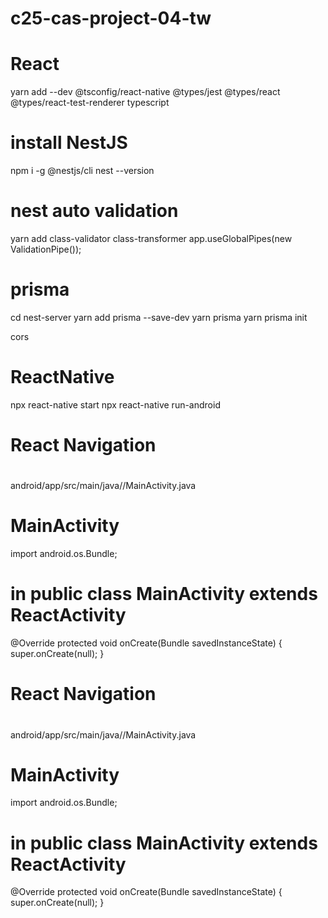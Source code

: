# c25-cas-project-04-tw
# React 
yarn add --dev @tsconfig/react-native @types/jest @types/react @types/react-test-renderer typescript


# install NestJS 
npm i -g @nestjs/cli
nest --version



# nest auto validation
 yarn add class-validator class-transformer
app.useGlobalPipes(new ValidationPipe());


# prisma 
cd nest-server
yarn add prisma --save-dev
yarn prisma
yarn prisma init



cors
# ReactNative
npx react-native start
npx react-native run-android

# React Navigation 
#
android/app/src/main/java/<your package name>/MainActivity.java

# MainActivity
import android.os.Bundle;
 # in public class MainActivity extends ReactActivity 
  @Override
  protected void onCreate(Bundle savedInstanceState) {
    super.onCreate(null);
  }

# React Navigation 
#
android/app/src/main/java/<your package name>/MainActivity.java

# MainActivity
import android.os.Bundle;
 # in public class MainActivity extends ReactActivity 
  @Override
  protected void onCreate(Bundle savedInstanceState) {
    super.onCreate(null);
  }
